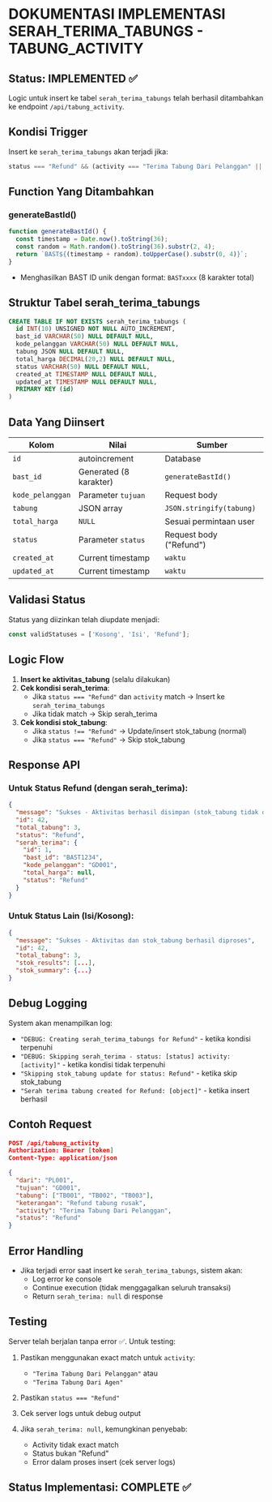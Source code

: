 # DOKUMENTASI IMPLEMENTASI SERAH_TERIMA_TABUNGS - TABUNG_ACTIVITY

## Status: IMPLEMENTED ✅

Logic untuk insert ke tabel `serah_terima_tabungs` telah berhasil ditambahkan ke endpoint `/api/tabung_activity`.

## Kondisi Trigger

Insert ke `serah_terima_tabungs` akan terjadi jika:
```javascript
status === "Refund" && (activity === "Terima Tabung Dari Pelanggan" || activity === "Terima Tabung Dari Agen")
```

## Function Yang Ditambahkan

### generateBastId()
```javascript
function generateBastId() {
  const timestamp = Date.now().toString(36);
  const random = Math.random().toString(36).substr(2, 4);
  return `BAST${(timestamp + random).toUpperCase().substr(0, 4)}`;
}
```
- Menghasilkan BAST ID unik dengan format: `BASTxxxx` (8 karakter total)

## Struktur Tabel serah_terima_tabungs

```sql
CREATE TABLE IF NOT EXISTS serah_terima_tabungs (
  id INT(10) UNSIGNED NOT NULL AUTO_INCREMENT,
  bast_id VARCHAR(50) NULL DEFAULT NULL,
  kode_pelanggan VARCHAR(50) NULL DEFAULT NULL,
  tabung JSON NULL DEFAULT NULL,
  total_harga DECIMAL(20,2) NULL DEFAULT NULL,
  status VARCHAR(50) NULL DEFAULT NULL,
  created_at TIMESTAMP NULL DEFAULT NULL,
  updated_at TIMESTAMP NULL DEFAULT NULL,
  PRIMARY KEY (id)
)
```

## Data Yang Diinsert

| Kolom | Nilai | Sumber |
|-------|-------|--------|
| `id` | autoincrement | Database |
| `bast_id` | Generated (8 karakter) | `generateBastId()` |
| `kode_pelanggan` | Parameter `tujuan` | Request body |
| `tabung` | JSON array | `JSON.stringify(tabung)` |
| `total_harga` | `NULL` | Sesuai permintaan user |
| `status` | Parameter `status` | Request body ("Refund") |
| `created_at` | Current timestamp | `waktu` |
| `updated_at` | Current timestamp | `waktu` |

## Validasi Status

Status yang diizinkan telah diupdate menjadi:
```javascript
const validStatuses = ['Kosong', 'Isi', 'Refund'];
```

## Logic Flow

1. **Insert ke aktivitas_tabung** (selalu dilakukan)
2. **Cek kondisi serah_terima**:
   - Jika `status === "Refund"` dan `activity` match → Insert ke `serah_terima_tabungs`
   - Jika tidak match → Skip serah_terima
3. **Cek kondisi stok_tabung**:
   - Jika `status !== "Refund"` → Update/insert stok_tabung (normal)
   - Jika `status === "Refund"` → Skip stok_tabung

## Response API

### Untuk Status Refund (dengan serah_terima):
```json
{
  "message": "Sukses - Aktivitas berhasil disimpan (stok_tabung tidak diubah untuk status Refund)",
  "id": 42,
  "total_tabung": 3,
  "status": "Refund",
  "serah_terima": {
    "id": 1,
    "bast_id": "BAST1234",
    "kode_pelanggan": "GD001",
    "total_harga": null,
    "status": "Refund"
  }
}
```

### Untuk Status Lain (Isi/Kosong):
```json
{
  "message": "Sukses - Aktivitas dan stok_tabung berhasil diproses",
  "id": 42,
  "total_tabung": 3,
  "stok_results": [...],
  "stok_summary": {...}
}
```

## Debug Logging

System akan menampilkan log:
- `"DEBUG: Creating serah_terima_tabungs for Refund"` - ketika kondisi terpenuhi
- `"DEBUG: Skipping serah_terima - status: [status] activity: [activity]"` - ketika kondisi tidak terpenuhi
- `"Skipping stok_tabung update for status: Refund"` - ketika skip stok_tabung
- `"Serah terima tabung created for Refund: [object]"` - ketika insert berhasil

## Contoh Request

```json
POST /api/tabung_activity
Authorization: Bearer [token]
Content-Type: application/json

{
  "dari": "PL001",
  "tujuan": "GD001",
  "tabung": ["TB001", "TB002", "TB003"],
  "keterangan": "Refund tabung rusak",
  "activity": "Terima Tabung Dari Pelanggan",
  "status": "Refund"
}
```

## Error Handling

- Jika terjadi error saat insert ke `serah_terima_tabungs`, sistem akan:
  - Log error ke console
  - Continue execution (tidak menggagalkan seluruh transaksi)
  - Return `serah_terima: null` di response

## Testing

Server telah berjalan tanpa error ✅. Untuk testing:

1. Pastikan menggunakan exact match untuk `activity`:
   - `"Terima Tabung Dari Pelanggan"` atau
   - `"Terima Tabung Dari Agen"`

2. Pastikan `status === "Refund"`

3. Cek server logs untuk debug output

4. Jika `serah_terima: null`, kemungkinan penyebab:
   - Activity tidak exact match
   - Status bukan "Refund"
   - Error dalam proses insert (cek server logs)

## Status Implementasi: COMPLETE ✅